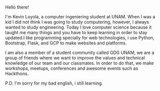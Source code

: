 Hello there!

I'm Kevin Loyola, a computer ingeniering student at UNAM. 
When I was a kid I did not think I was going to study computering, however, I always wanted to study engineering.
Today I love computer science because it taught me many things and you have to keep learning in order to stay updated.I like programming specially for web technologies, i use Python, Bootstrap, Flask, and GCP to make websites and platforms.

I am also a member of a student community called GDG UNAM, we are a group of friends where we want to improve the values and technical knowledge of our team and our classmates.
In order to do that, we make workshops, meetups, conferences and awesome events such as Hackthons. 

P.D. I'm sorry for my bad english, i still learning.
